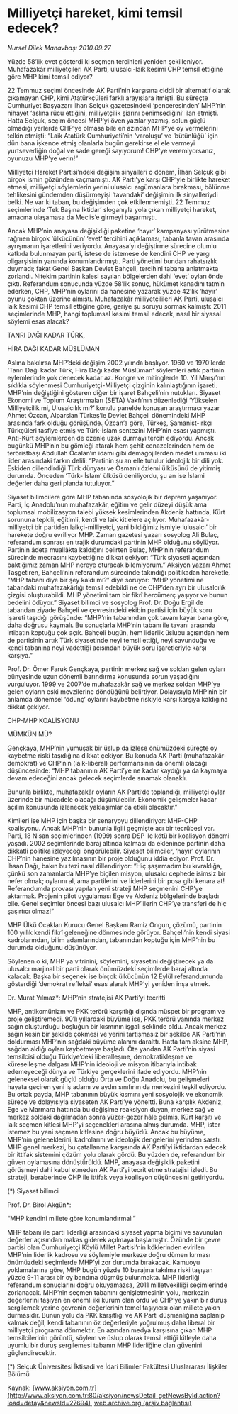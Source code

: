 # Milliyetçi hareket, kimi temsil edecek?

*Nursel Dilek Manavbaşı 2010.09.27*

<font class="agenda2NewsSpot">
 Yüzde 58’lik evet gösterdi ki seçmen tercihleri yeniden şekilleniyor. Muhafazakâr milliyetçileri AK Parti, ulusalcı-laik kesimi CHP temsil ettiğine göre MHP kimi temsil ediyor?
</font>
<font class="newsDetail">
 <p>
  <p class="MsoNormal">
   22 Temmuz seçimi öncesinde AK Parti’nin karşısına ciddi bir alternatif olarak çıkamayan CHP, kimi Atatürkçüleri farklı arayışlara itmişti. Bu süreçte Cumhuriyet Başyazarı İlhan Selçuk gazetesindeki ‘penceresinden’ MHP’nin nihayet ‘aslına rücu ettiğini, milliyetçilik şiarını benimsediğini’ ilan etmişti. Hatta Selçuk, seçim öncesi MHP’yi öven yazılar yazmış, solun güçlü olmadığı yerlerde CHP’ye olmasa bile en azından MHP’ye oy vermelerini telkin etmişti: “Laik Atatürk Cumhuriyeti’nin ‘varoluşu’ ve ‘bütünlüğü’ için dün bana işkence etmiş olanlarla bugün gerekirse el ele vermeyi yurtseverliğin doğal ve sade gereği sayıyorum! CHP’ye veremiyorsanız, oyunuzu MHP’ye verin!”
  </p>
  <p class="MsoNormal">
   Milliyetçi Hareket Partisi’ndeki değişim sinyalleri o dönem, İlhan Selçuk gibi birçok ismin gözünden kaçmamıştı. AK Parti’ye karşı CHP’yle birlikte hareket etmesi, milliyetçi söylemlerin yerini ulusalcı argümanlara bırakması, bölünme tehlikesini gündemden düşürmeyişi ‘tavandaki’ değişimin ilk sinyalleriydi belki. Ne var ki taban, bu değişimden çok etkilenmemişti. 22 Temmuz seçimlerinde ‘Tek Başına İktidar’ sloganıyla yola çıkan milliyetçi hareket, amacına ulaşamasa da Meclis’e girmeyi başarmıştı.
  </p>
  <p class="MsoNormal">
   Ancak MHP’nin anayasa değişikliği paketine ‘hayır’ kampanyası yürütmesine rağmen birçok ‘ülkücünün’ ‘evet’ tercihini açıklaması, tabanla tavan arasında ayrışmanın işaretlerini veriyordu. Anayasa’yı değiştirme sürecine olumlu katkıda bulunmayan parti, istese de istemese de kendini CHP ve yargı oligarşisinin yanında konumlandırmıştı. Parti yönetimi bundan rahatsızlık duymadı; fakat Genel Başkan Devlet Bahçeli, tercihini tabana anlatmakta zorlandı. Nitekim partinin kalesi sayılan bölgelerden dahi ‘evet’ oyları önde çıktı. Referandum sonucunda yüzde 58’lik sonuç, hükümet kanadını tatmin ederken, CHP, MHP’nin oylarını da hanesine yazarak yüzde 42’lik ‘hayır’ oyunu çoktan üzerine almıştı. Muhafazakâr milliyetçilileri AK Parti, ulusalcı laik kesimi CHP temsil ettiğine göre, geriye şu soruyu sormak kalmıştı: 2011 seçimlerinde MHP, hangi toplumsal kesimi temsil edecek, nasıl bir siyasal söylemi esas alacak?
  </p>
  <p class="MsoNormal">
   TANRI DAĞI KADAR TÜRK,
  </p>
  <p class="MsoNormal">
   HİRA DAĞI KADAR MÜSLÜMAN
  </p>
  <p class="MsoNormal">
   Aslına bakılırsa MHP’deki değişim 2002 yılında başlıyor. 1960 ve 1970’lerde ‘Tanrı Dağı kadar Türk, Hira Dağı kadar Müslüman’ söylemleri artık partinin eylemlerinde yok denecek kadar az. Kongre ve mitinglerde 10. Yıl Marşı’nın sıklıkla söylenmesi Cumhuriyetçi-Milliyetçi çizginin kalınlaştığının işareti. MHP’nin değiştiğini gösteren diğer bir işaret Bahçeli’nin nutukları. Siyaset Ekonomi ve Toplum Araştırmaları (SETA) Vakfı’nın düzenlediği ‘Yükselen Milliyetçilik mi, Ulusalcılık mı?’ konulu panelde konuşan araştırmacı yazar Ahmet Özcan, Alparslan Türkeş’le Devlet Bahçeli dönemindeki MHP arasında fark olduğu görüşünde. Özcan’a göre, Türkeş, Şamanist-ırkçı Türkçüleri tasfiye etmiş ve Türk-İslam sentezini MHP’nin esası yapmıştı. Anti-Kürt söylemlerden de özenle uzak durmayı tercih ediyordu. Ancak bugünkü MHP’nin bu gömleği atarak hem şehit cenazelerinden hem de teröristbaşı Abdullah Öcalan’ın idamı gibi demagojilerden medet umması iki lider arasındaki farkın delili: “Partinin şu an elle tutulur ideolojik bir dili yok. Eskiden dillendirdiği Türk dünyası ve Osmanlı özlemi ülküsünü de yitirmiş durumda. Önceden ‘Türk- İslam’ ülküsü deniliyordu, şu an ise İslami değerler daha geri planda tutuluyor.”
  </p>
  <p class="MsoNormal">
   Siyaset bilimcilere göre MHP tabanında sosyolojik bir deprem yaşanıyor. Parti, İç Anadolu’nun muhafazakâr, eğitim ve gelir düzeyi düşük ama toplumsal mobilizasyon talebi yüksek kesimlerinden Akdeniz hattında, Kürt sorununa tepkili, eğitimli, kentli ve laik kitlelere açılıyor. Muhafazakâr-milliyetçi bir partiden laikçi-milliyetçi, yani bildiğimiz ismiyle ‘ulusalcı’ bir harekete doğru evriliyor MHP. Zaman gazetesi yazarı sosyolog Ali Bulaç, referandum sonrası en trajik durumdaki partinin MHP olduğunu söylüyor. Partinin âdeta muallâkta kaldığını belirten Bulaç, MHP’nin referandum sürecinde mecrasını kaybettiğine dikkat çekiyor: “Türk siyaseti açısından baktığımız zaman MHP nereye oturacak bilemiyorum.” Aksiyon yazarı Ahmet Taşgetiren, Bahçeli’nin referandum sürecinde takındığı politikadan hareketle, “MHP tabanı diye bir şey kaldı mı?” diye soruyor: “MHP yönetimi ne tabandaki muhafazakârlığı temsil edebildi ne de CHP’den ayrı bir ulusalcılık çizgisi oluşturabildi. MHP yönetimi tam bir fikrî hercümerç yaşıyor ve bunun bedelini ödüyor.” Siyaset bilimci ve sosyolog Prof. Dr. Doğu Ergil de tabandan ziyade Bahçeli ve çevresindeki ekibin partisi için büyük soru işareti taşıdığı görüşünde: “MHP’nin tabanından çok tavanı kayar bana göre, daha doğrusu kaymalı. Bu sonuçlarla MHP’nin tabanı ile tavanı arasında irtibatın koptuğu çok açık. Bahçeli bugün, hem liderlik üslubu açısından hem de partisinin artık Türk siyasetinde neyi temsil ettiği, neyi savunduğu ve kendi tabanına neyi vadettiği açısından büyük soru işaretleriyle karşı karşıya.”
   <span>
   </span>
  </p>
  <p class="MsoNormal">
   Prof. Dr. Ömer Faruk Gençkaya, partinin merkez sağ ve soldan gelen oyları bünyesinde uzun dönemli barındırma konusunda sorun yaşadığını vurguluyor. 1999 ve 2007’de muhafazakâr sağ ve merkez soldan MHP’ye gelen oyların eski mevzilerine döndüğünü belirtiyor. Dolayısıyla MHP’nin bir anlamda dönemsel ‘ödünç’ oylarını kaybetme riskiyle karşı karşıya kaldığına dikkat çekiyor.
  </p>
  <p class="MsoNormal">
   CHP-MHP KOALİSYONU
  </p>
  <p class="MsoNormal">
   MÜMKÜN MÜ?
  </p>
  <p class="MsoNormal">
   Gençkaya, MHP’nin yumuşak bir üslup da izlese önümüzdeki süreçte oy kaybetme riski taşıdığına dikkat çekiyor. Bu konuda AK Parti (muhafazakâr-demokrat) ve CHP’nin (laik-liberal) performansının da önemli olacağı düşüncesinde: “MHP tabanının AK Parti’ye ne kadar kaydığı ya da kaymaya devam edeceğini ancak gelecek seçimlerde sınamak olanaklı.
  </p>
  <p class="MsoNormal">
   Bununla birlikte, muhafazakâr oyların AK Parti’de toplandığı, milliyetçi oylar üzerinde bir mücadele olacağı düşünülebilir. Ekonomik gelişmeler kadar açılım konusunda izlenecek yaklaşımlar da etkili olacaktır.”
  </p>
  <p class="MsoNormal">
   Kimileri ise MHP için başka bir senaryoyu dillendiriyor: MHP-CHP koalisyonu. Ancak MHP’nin bununla ilgili geçmişte acı bir tecrübesi var. Parti, 18 Nisan seçimlerinden (1999) sonra DSP ile kötü bir koalisyon dönemi yaşadı. 2002 seçimlerinde baraj altında kalması da eklenince partinin daha dikkatli politika izleyeceği öngörülebilir. Siyaset bilimciler, ‘hayır’ oylarının CHP’nin hanesine yazılmasının bir proje olduğunu iddia ediyor. Prof. Dr. İhsan Dağı, bakın bu tezi nasıl dillendiriyor: “Hiç şaşırmadım bu kıvraklığa, çünkü son zamanlarda MHP’ye biçilen misyon, ulusalcı cephede isimsiz bir nefer olmak; oylarını al, ama partilerini ve liderlerini bir posa gibi kenara at! Referandumda provası yapılan yeni strateji MHP seçmenini CHP’ye aktarmak. Projenin pilot uygulaması Ege ve Akdeniz bölgelerinde başladı bile. Genel seçimler öncesi bazı ulusalcı MHP’lilerin CHP’ye transferi de hiç şaşırtıcı olmaz!”
   <span>
   </span>
  </p>
  <p class="MsoNormal">
   MHP Ülkü Ocakları Kurucu Genel Başkanı Ramiz Ongun, çözümü, partinin 100 yıllık kendi fikrî geleneğine dönmesinde görüyor.
   <span>
   </span>
   Bahçeli’nin kendi siyasi kadrolarından, bilim adamlarından, tabanından koptuğu için MHP’nin bu durumda olduğunu düşünüyor.
  </p>
  <p class="MsoNormal">
   Söylenen o ki, MHP ya vitrinini, söylemini, siyasetini değiştirecek ya da ulusalcı marjinal bir parti olarak önümüzdeki seçimlerde baraj altında kalacak. Başka bir seçenek ise birçok ülkücünün 12 Eylül referandumunda gösterdiği ‘demokrat refleksi’ esas alarak MHP’yi yeniden inşa etmek.
  </p>
  <p class="MsoNormal">
  </p>
  <p class="MsoNormal">
   Dr. Murat Yılmaz*: MHP’nin stratejisi AK Parti’yi tecritti
  </p>
  <p class="MsoNormal">
  </p>
  <p class="MsoNormal">
   MHP, antikomünizm ve PKK terörü karşıtlığı dışında müspet bir program ve proje geliştiremedi. 90’lı yıllardaki büyüme ise, PKK terörü yanında merkez sağın oluşturduğu boşluğun bir kısmının işgali şeklinde oldu. Ancak merkez sağın kesin bir şekilde çökmesi ve yerini tartışmasız bir şekilde AK Parti’nin doldurması MHP’nin sağdaki büyüme alanını daralttı. Hatta tam aksine MHP, sağdan aldığı oyları kaybetmeye başladı. Öte yandan AK Parti’nin siyasi temsilcisi olduğu Türkiye’deki liberalleşme, demokratikleşme ve küreselleşme dalgası MHP’nin ideoloji ve misyon itibarıyla intibak edemeyeceği dünya ve Türkiye gerçeklerini ifade ediyordu. MHP’nin geleneksel olarak güçlü olduğu Orta ve Doğu Anadolu, bu gelişmeleri hayata geçiren yeni iş adamı ve aydın sınıfının da merkezini teşkil ediyordu. Bu ortak payda, MHP tabanının büyük kısmını yeni sosyolojik ve ekonomik sürece ve dolayısıyla siyaseten AK Parti’ye yöneltti. Buna karşılık Akdeniz, Ege ve Marmara hattında bu değişime reaksiyon duyan, merkez sağ ve merkez soldaki dağılmadan sonra yüzer-gezer hâle gelmiş, Kürt karşıtı ve laik seçmen kitlesi MHP’yi seçenekleri arasına almış durumda. MHP, ister istemez bu yeni seçmen kitlesine doğru büyüdü. Ancak bu büyüme, MHP’nin geleneklerini, kadrolarını ve ideolojik dengelerini yerinden sarstı. MHP genel merkezi, bu çatallanma karşısında AK Parti’yi iktidardan edecek bir ittifak sistemini çözüm yolu olarak gördü. Bu yüzden de, referandum bir güven oylamasına dönüştürüldü. MHP, anayasa değişiklik paketini görüşmeyi dahi kabul etmeden AK Parti’yi tecrit etme stratejisi izledi. Bu strateji, beraberinde CHP ile ittifak veya koalisyon düşüncesini getiriyordu.
  </p>
  <p class="MsoNormal">
   (*) Siyaset bilimci
  </p>
  <p class="MsoNormal">
  </p>
  <p class="MsoNormal">
   Prof. Dr. Birol Akgün*:
  </p>
  <p class="MsoNormal">
   “MHP kendini millete göre konumlandırmalı”
  </p>
  <p class="MsoNormal">
  </p>
  <p class="MsoNormal">
   MHP tabanı ile parti liderliği arasındaki siyaset yapma biçimi ve savunulan değerler açısından makas giderek açılmaya başlamıştır. Özünde bir çevre partisi olan Cumhuriyetçi Köylü Millet Partisi’nin köklerinden evirilen MHP’nin liderlik kadrosu ve söylemiyle merkeze doğru dümen kırması önümüzdeki seçimlerde MHP’yi zor durumda bırakacak. Kamuoyu yoklamalarına göre, MHP bugün yüzde 10 barajına takılma riski taşıyan yüzde 9-11 arası bir oy bandına düşmüş bulunmakta. MHP liderliği referandum sonuçlarını doğru okuyamazsa, 2011 milletvekilliği seçimlerinde zorlanacak. MHP’nin seçmen tabanını genişletmesinin yolu, merkezin değerlerini taşıyan en önemli iki kurum olan ordu ve CHP’ye yakın bir duruş sergilemek yerine çevrenin değerlerinin temel taşıyıcısı olan millete yakın durmasıdır. Bunun yolu da PKK karşıtlığı ve AK Parti düşmanlığına saplanıp kalmak değil, kendi tabanının öz değerleriyle yoğrulmuş daha liberal bir milliyetçi programa dönmektir. En azından medya karşısına çıkan MHP temsilcilerinin görüntü, söylem ve üslup olarak temsil ettiği kitleyle daha uyumlu bir duruş sergilemesi tabanın MHP liderliğine olan güvenini güçlendirecektir.
   <span>
   </span>
  </p>
  <p class="MsoNormal">
   (*) Selçuk Üniversitesi İktisadi ve İdari Bilimler Fakültesi Uluslararası İlişkiler Bölümü
  </p>
 </p>
</font>

Kaynak: [www.aksiyon.com.tr](http://www.aksiyon.com.tr:80/aksiyon/newsDetail_getNewsById.action?load=detay&newsId=27694), [web.archive.org (arşiv bağlantısı)](http://web.archive.org/web/20101010073357/http://www.aksiyon.com.tr:80/aksiyon/newsDetail_getNewsById.action?load=detay&newsId=27694)
